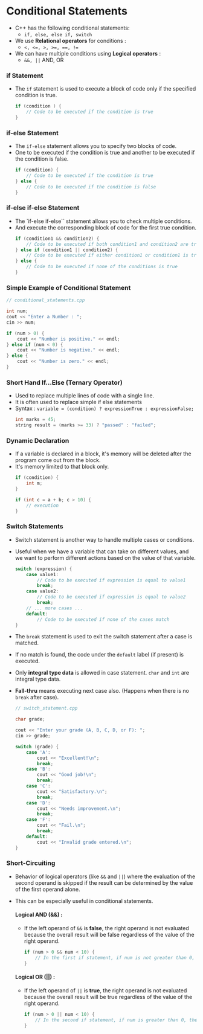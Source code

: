 # Conditional Statements

- C++ has the following conditional statements:
    - `if, else, else if, switch`
- We use **Relational operators** for conditions :
    - `<, <=, >, >=, ==, !=`
- We can have multiple conditions using **Logical operators** :
    - `&&, ||` AND, OR

### if Statement

- The `if` statement is used to execute a block of code only if the specified condition is true.
    ```cpp
    if (condition ) {
        // Code to be executed if the condition is true
    }
    ```

### if-else Statement

- The `if-else` statement allows you to specify two blocks of code.
- One to be executed if the condition is true and another to be executed if the condition is false.
    ```cpp
    if (condition) {
        // Code to be executed if the condition is true
    } else {
        // Code to be executed if the condition is false
    }
    ```

### if-else if-else Statement

- The `if-else if-else`` statement allows you to check multiple conditions.
- And execute the corresponding block of code for the first true condition.
    ```cpp
    if (condition1 && condition2) {
        // Code to be executed if both condition1 and condition2 are true
    } else if (condition1 || condition2) {
        // Code to be executed if either condition1 or condition1 is true
    } else {
        // Code to be executed if none of the conditions is true
    }
    ```

### Simple Example of Conditional Statement
```cpp
// conditional_statements.cpp

int num;
cout << "Enter a Number : ";
cin >> num;

if (num > 0) {
    cout << "Number is positive." << endl;
} else if (num < 0) {
    cout << "Number is negative." << endl;
} else {
    cout << "Number is zero." << endl;
}
```

### Short Hand If...Else (Ternary Operator)

- Used to replace multiple lines of code with a single line.
- It is often used to replace simple if else statements
- Syntax : `variable = (condition) ? expressionTrue : expressionFalse;`
    ```cpp
    int marks = 45;
    string result = (marks >= 33) ? "passed" : "failed";
    ```

### Dynamic Declaration

- If a variable is declared in a block, it's memory will be deleted after the program come out from the block.
- It's memory limited to that block only.
    ```cpp
    if (condition) {
        int m;
    }

    if (int c = a + b; c > 10) {
        // execution
    }
    ```

### Switch Statements

- Switch statement is another way to handle multiple cases or conditions.
- Useful when we have a variable that can take on different values, and we want to perform different actions based on the value of that variable.
    ```cpp
    switch (expression) {
        case value1:
            // Code to be executed if expression is equal to value1
            break;
        case value2:
            // Code to be executed if expression is equal to value2
            break;
        // ... more cases ...
        default:
            // Code to be executed if none of the cases match
    }
    ```
- The `break` statement is used to exit the switch statement after a case is matched.
- If no match is found, the code under the `default` label (if present) is executed.
- Only **integral type data** is allowed in case statement. `char` and `int` are integral type data.
- **Fall-thru** means executing next case also. (Happens when there is no `break` after case).

    ```cpp
    // switch_statement.cpp

    char grade;

    cout << "Enter your grade (A, B, C, D, or F): ";
    cin >> grade;

    switch (grade) {
        case 'A':
            cout << "Excellent!\n";
            break;
        case 'B':
            cout << "Good job!\n";
            break;
        case 'C':
            cout << "Satisfactory.\n";
            break;
        case 'D':
            cout << "Needs improvement.\n";
            break;
        case 'F':
            cout << "Fail.\n";
            break;
        default:
            cout << "Invalid grade entered.\n";
    }
    ```

### Short-Circuiting

- Behavior of logical operators (like `&&` and `||`) where the evaluation of the second operand is skipped if the result can be determined by the value of the first operand alone.
- This can be especially useful in conditional statements.

    #### Logical AND (&&) :
    - If the left operand of `&&` is **false**, the right operand is not evaluated because the overall result will be false regardless of the value of the right operand.
        ```cpp
        if (num > 0 && num < 10) {
            // In the first if statement, if num is not greater than 0, the right operand (num < 10) will not be evaluated due to short-circuiting.
        }
        ```

    #### Logical OR (||) :
    - If the left operand of `||` is **true**, the right operand is not evaluated because the overall result will be true regardless of the value of the right operand.
        ```cpp
        if (num > 0 || num < 10) {
            // In the second if statement, if num is greater than 0, the right operand (num > 10) will not be evaluated due to short-circuiting.
        }
        ```